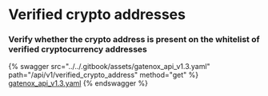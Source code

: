 # Verified crypto addresses

### Verify whether the crypto address is present on the whitelist of verified cryptocurrency addresses

{% swagger src="../../.gitbook/assets/gatenox_api_v1.3.yaml" path="/api/v1/verified_crypto_address" method="get" %}
[gatenox_api_v1.3.yaml](../../.gitbook/assets/gatenox_api_v1.3.yaml)
{% endswagger %}
